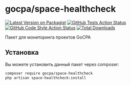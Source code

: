 # gocpa/space-healthcheck

[![Latest Version on Packagist](https://img.shields.io/packagist/v/gocpa/space-healthcheck.svg?style=flat-square)](https://packagist.org/packages/gocpa/space-healthcheck)
[![GitHub Tests Action Status](https://img.shields.io/github/actions/workflow/status/gocpa/space-healthcheck/run-tests.yml?branch=main&label=tests&style=flat-square)](https://github.com/gocpa/space-healthcheck/actions?query=workflow%3Arun-tests+branch%3Amain)
[![GitHub Code Style Action Status](https://img.shields.io/github/actions/workflow/status/gocpa/space-healthcheck/fix-php-code-style-issues.yml?branch=main&label=code%20style&style=flat-square)](https://github.com/gocpa/space-healthcheck/actions?query=workflow%3A"Fix+PHP+code+style+issues"+branch%3Amain)
[![Total Downloads](https://img.shields.io/packagist/dt/gocpa/space-healthcheck.svg?style=flat-square)](https://packagist.org/packages/gocpa/space-healthcheck)

Пакет для мониторинга проектов GoCPA

## Установка

Вы можете установить данный пакет через composer:

```bash
composer require gocpa/space-healthcheck
php artisan space-healthcheck:install
```
